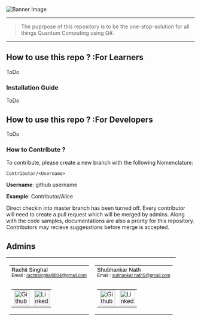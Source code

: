 ![Banner Image](https://github.com/RachitSinghal/QuantumComputing-QSharp/blob/master/Banner.jpg "Banner Iamge")
****
> The puprpose of this repository is to be the one-stop-solution for all things Quantum Computing using Q#.

****

## How to use this repo ? :For Learners
ToDo

### Installation Guide
ToDo

## How to use this repo ? :For Developers
ToDo

### How to Contribute ?
To contribute, please create a new branch with the following Nomenclature:
```
Contributor/<Username>
```
**Username**: github username

**Example**: Contributor/Alice

Direct checkin into master branch has been turned off. Every contributor will need to create a pull request which will be merged by admins. Along with the code samples, documentations are also a prority for this repository. Contributors may recieve suggesstions before merge is accepted.

## Admins

|<table width="351" cellspacing="0" cellpadding="0" border="0"> <tr> <td style="vertical-align: top; text-align:left;color:#000000;font-size:12px;font-family:helvetica, arial;; text-align:left"> <span><span style="margin-right:5px;color:#000000;font-size:15px;font-family:helvetica, arial">Rachit Singhal</span> </span> <br> <span style="font:12px helvetica, arial">Email :&nbsp;<a href="rachitsinghal0804@gmail.com" style="color:#3388cc;text-decoration:none">rachitsinghal0804@gmail.com</a></span> <br><br> <table cellpadding="0" cellpadding="0" border="0"><tr><td style="padding-right:5px"><a href="https://github.com/RachitSinghal" style="display: inline-block"><img width="40" height="40" src="https://s1g.s3.amazonaws.com/47f4eb2d0082a8a3611d614b75a09db8.png" alt="Github" style="border:none"></a></td><td style="padding-right:5px"><a href="https://www.linkedin.com/in/rachit-singhal-08/" style="display: inline-block"><img width="40" height="40" src="https://s1g.s3.amazonaws.com/dcb46c3e562be637d99ea87f73f929cb.png" alt="LinkedIn" style="border:none"></a></td></tr></table> </td> </tr> </table> | <table width="351" cellspacing="0" cellpadding="0" border="0"> <tr> <td style="vertical-align: top; text-align:left;color:#000000;font-size:12px;font-family:helvetica, arial;; text-align:left"> <span><span style="margin-right:5px;color:#000000;font-size:15px;font-family:helvetica, arial">Shubhankar Nath</span> </span> <br> <span style="font:12px helvetica, arial">Email :&nbsp;<a href="mailto:subhankar.nath5@gmail.com" style="color:#3388cc;text-decoration:none">subhankar.nath5@gmail.com</a></span> <br><br> <table cellpadding="0" cellpadding="0" border="0"><tr><td style="padding-right:5px"><a href="https://github.com/Shubhankar-Nath" style="display: inline-block"><img width="40" height="40" src="https://s1g.s3.amazonaws.com/47f4eb2d0082a8a3611d614b75a09db8.png" alt="Github" style="border:none"></a></td><td style="padding-right:5px"><a href="https://www.linkedin.com/in/shubhankar-nath/" style="display: inline-block"><img width="40" height="40" src="https://s1g.s3.amazonaws.com/dcb46c3e562be637d99ea87f73f929cb.png" alt="LinkedIn" style="border:none"></a></td></tr></table> </td> </tr> </table> |
| --- | --- |

